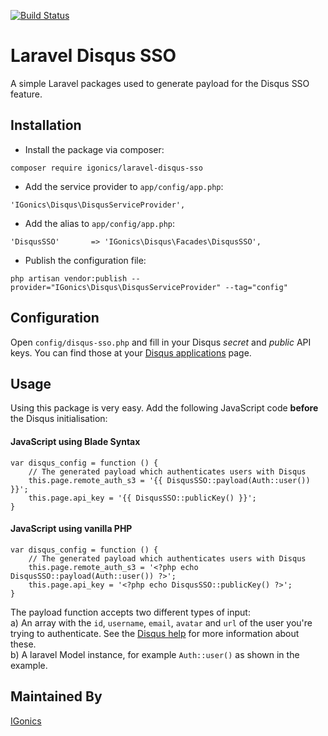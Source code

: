 [![Build Status](https://travis-ci.org/gggordon/laravel-disqus-sso.svg)](https://travis-ci.org/gggordon/laravel-disqus-sso)

# Laravel Disqus SSO

A simple Laravel packages used to generate payload for the Disqus SSO feature.

## Installation

- Install the package via composer:

`composer require igonics/laravel-disqus-sso`

- Add the service provider to `app/config/app.php`:

`'IGonics\Disqus\DisqusServiceProvider',`

- Add the alias to `app/config/app.php`:

`'DisqusSSO'       => 'IGonics\Disqus\Facades\DisqusSSO',`

- Publish the configuration file:

`php artisan vendor:publish --provider="IGonics\Disqus\DisqusServiceProvider" --tag="config"`

## Configuration

Open `config/disqus-sso.php` and fill in your Disqus _secret_ and _public_ API keys. You can find those at your [Disqus applications](https://disqus.com/api/applications/) page.

## Usage

Using this package is very easy. Add the following JavaScript code **before** the Disqus initialisation:

#### JavaScript using Blade Syntax
```
var disqus_config = function () {
    // The generated payload which authenticates users with Disqus
    this.page.remote_auth_s3 = '{{ DisqusSSO::payload(Auth::user()) }}';
    this.page.api_key = '{{ DisqusSSO::publicKey() }}';
}
```

#### JavaScript using vanilla PHP
```
var disqus_config = function () {
    // The generated payload which authenticates users with Disqus
    this.page.remote_auth_s3 = '<?php echo DisqusSSO::payload(Auth::user()) ?>';
    this.page.api_key = '<?php echo DisqusSSO::publicKey() ?>';
}
```



The payload function accepts two different types of input:  
a) An array with the `id`, `username`, `email`, `avatar` and `url` of the user you're trying to authenticate. See the [Disqus help](https://help.disqus.com/customer/portal/articles/236206-single-sign-on#user-data) for more information about these.  
b) A laravel Model instance, for example `Auth::user()` as shown in the example.

## Maintained By

[IGonics](http://igonics.com)

